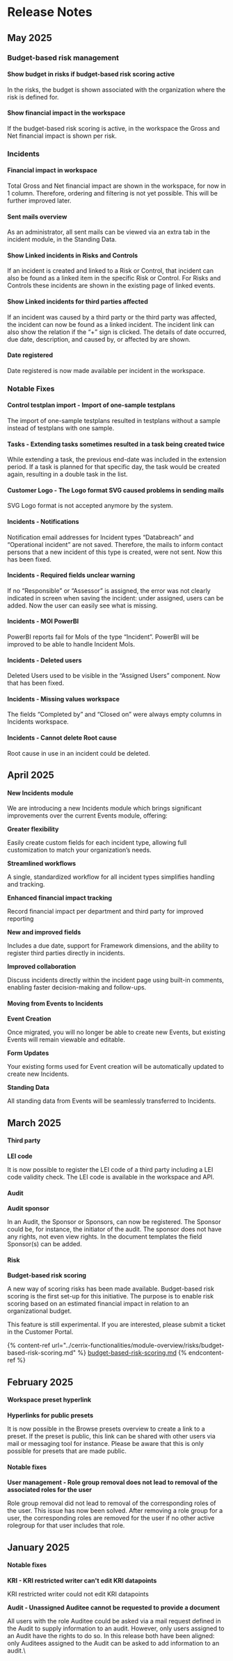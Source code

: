 # Release Notes

## May 2025

### **Budget-based risk management**

#### **Show budget in risks if budget-based risk scoring active**

In the risks, the budget is shown associated with the organization where the risk is defined for.

#### **Show financial impact in the workspace**

If the budget-based risk scoring is active, in the workspace the Gross and Net financial impact is shown per risk.

### **Incidents**

#### **Financial impact in workspace**

Total Gross and Net financial impact are shown in the workspace, for now in 1 column. Therefore, ordering and filtering is not yet possible. This will be further improved later.

#### **Sent mails overview**

As an administrator, all sent mails can be viewed via an extra tab in the incident module, in the Standing Data.

#### **Show Linked incidents in Risks and Controls**

If an incident is created and linked to a Risk or Control, that incident can also be found as a linked item in the specific Risk or Control. For Risks and Controls these incidents are shown in the existing page of linked events.

#### **Show Linked incidents for third parties affected**

If an incident was caused by a third party or the third party was affected, the incident can now be found as a linked incident. The incident link can also show the relation if the “+” sign is clicked. The details of date occurred, due date, description, and caused by, or affected by are shown.

#### **Date registered**

Date registered is now made available per incident in the workspace.

### **Notable Fixes**

#### **Control testplan import - Import of one-sample testplans**

The import of one-sample testplans resulted in testplans without a sample instead of testplans with one sample.

#### **Tasks - Extending tasks sometimes resulted in a task being created twice**

While extending a task, the previous end-date was included in the extension period. If a task is planned for that specific day, the task would be created again, resulting in a double task in the list.

#### **Customer Logo - The Logo format SVG caused problems in sending mails**

SVG Logo format is not accepted anymore by the system.

#### **Incidents - Notifications**

Notification email addresses for Incident types “Databreach” and “Operational incident” are not saved. Therefore, the mails to inform contact persons that a new incident of this type is created, were not sent. Now this has been fixed.

#### **Incidents - Required fields unclear warning**

If no “Responsible” or “Assessor” is assigned, the error was not clearly indicated in screen when saving the incident: under assigned, users can be added. Now the user can easily see what is missing.

#### **Incidents - MOI PowerBI**

PowerBI reports fail for MoIs of the type “Incident”. PowerBI will be improved to be able to handle Incident MoIs.

#### **Incidents - Deleted users**

Deleted Users used to be visible in the “Assigned Users” component. Now that has been fixed.

#### **Incidents - Missing values workspace**

The fields “Completed by” and “Closed on” were always empty columns in Incidents workspace.

#### **Incidents - Cannot delete Root cause**

Root cause in use in an incident could be deleted.

## April 2025

#### **New Incidents module**

We are introducing a new Incidents module which brings significant improvements over the current Events module, offering:

**Greater flexibility**

Easily create custom fields for each incident type, allowing full customization to match your organization’s needs.

**Streamlined workflows**

A single, standardized workflow for all incident types simplifies handling and tracking.

**Enhanced financial impact tracking**

Record financial impact per department and third party for improved reporting

**New and improved fields**

Includes a due date, support for Framework dimensions, and the ability to register third parties directly in incidents.

**Improved collaboration**

Discuss incidents directly within the incident page using built-in comments, enabling faster decision-making and follow-ups.

#### **Moving from Events to Incidents**

**Event Creation**

Once migrated, you will no longer be able to create new Events, but existing Events will remain viewable and editable.

**Form Updates**

Your existing forms used for Event creation will be automatically updated to create new Incidents.

**Standing Data**

All standing data from Events will be seamlessly transferred to Incidents.

## March 2025

#### **Third party**

**LEI code**

It is now possible to register the LEI code of a third party including a LEI code validity check. The LEI code is available in the workspace and API.

#### **Audit**

**Audit sponsor**

In an Audit, the Sponsor or Sponsors, can now be registered. The Sponsor could be, for instance, the initiator of the audit. The sponsor does not have any rights, not even view rights. In the document templates the field Sponsor(s) can be added.

#### **Risk**

**Budget-based risk scoring**

A new way of scoring risks has been made available. Budget-based risk scoring is the first set-up for this initiative. The purpose is to enable risk scoring based on an estimated financial impact in relation to an organizational budget.

This feature is still experimental. If you are interested, please submit a ticket in the Customer Portal.

{% content-ref url="../cerrix-functionalities/module-overview/risks/budget-based-risk-scoring.md" %}
[budget-based-risk-scoring.md](../cerrix-functionalities/module-overview/risks/budget-based-risk-scoring.md)
{% endcontent-ref %}

## February 2025

#### **Workspace preset hyperlink**

**Hyperlinks for public presets**

It is now possible in the Browse presets overview to create a link to a preset. If the preset is public, this link can be shared with other users via mail or messaging tool for instance. Please be aware that this is only possible for presets that are made public.

#### **Notable fixes**

**User management - Role group removal does not lead to removal of the associated roles for the user**

Role group removal did not lead to removal of the corresponding roles of the user. This issue has now been solved. After removing a role group for a user, the corresponding roles are removed for the user if no other active rolegroup for that user includes that role.

## January 2025

#### **Notable fixes**

**KRI - KRI restricted writer can't edit KRI datapoints**

KRI restricted writer could not edit KRI datapoints

**Audit - Unassigned Auditee cannot be requested to provide a document**

All users with the role Auditee could be asked via a mail request defined in the Audit to supply information to an audit. However, only users assigned to an Audit have the rights to do so. In this release both have been aligned: only Auditees assigned to the Audit can be asked to add information to an audit.\
